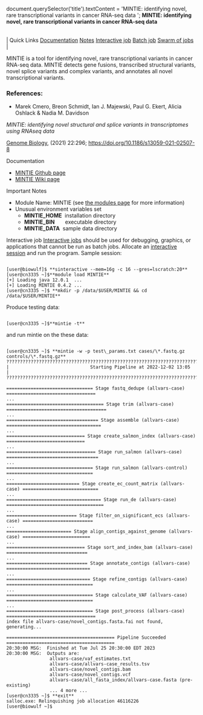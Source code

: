 

document.querySelector('title').textContent = 'MINTIE: identifying novel, rare transcriptional variants in cancer RNA-seq data ';
**MINTIE: identifying novel, rare transcriptional variants in cancer RNA-seq data** 


|  |
| --- |
| 
Quick Links
[Documentation](#doc)
[Notes](#notes)
[Interactive job](#int) 
[Batch job](#sbatch) 
[Swarm of jobs](#swarm) 
 |



MINTIE is a tool for identifying novel, rare transcriptional variants in cancer RNA-seq data. MINTIE detects 
gene fusions, transcribed structural variants, novel splice variants and complex variants, and annotates all novel transcriptional variants.



### References:


* Marek Cmero, Breon Schmidt, Ian J. Majewski, Paul G. Ekert, Alicia Oshlack & Nadia M. Davidson   

*MINTIE: identifying novel structural and splice variants in transcriptomes using RNAseq data*   

[Genome Biology](https://genomebiology.biomedcentral.com/articles/10.1186/s13059-021-02507-8), (2021) 22:296; https://doi.org/10.1186/s13059-021-02507-8


Documentation
* [MINTIE Github page](https://github.com/Oshlack/MINTIE)
* [MINTIE Wiki page](https://github.com/Oshlack/MINTIE/wiki)


Important Notes
* Module Name: MINTIE (see [the modules page](https://hpc.nih.gov/apps/modules.html) for more information)
* Unusual environment variables set
	+ **MINTIE\_HOME**  installation directory
	+ **MINTIE\_BIN**       executable directory
	+ **MINTIE\_DATA**  sample data directory



Interactive job
[Interactive jobs](/docs/userguide.html#int) should be used for debugging, graphics, or applications that cannot be run as batch jobs.
Allocate an [interactive session](/docs/userguide.html#int) and run the program. Sample session:



```

[user@biowulf]$ **sinteractive --mem=16g -c 16 --gres=lscratch:20**
[user@cn3335 ~]$**module load MINTIE** 
[+] Loading java 12.0.1  ...
[+] Loading MINTIE 0.4.2 ...
[user@cn3335 ~]$ **mkdir -p /data/$USER/MINTIE && cd /data/$USER/MINTIE** 

```

Produce testing data:

```

[user@cn3335 ~]$**mintie -t**

```

and run mintie on the these data: 

```

[user@cn3335 ~]$ **mintie -w -p test\_params.txt cases/\*.fastq.gz controls/\*.fastq.gz**   
????????????????????????????????????????????????????????????????????????????????????????????????????
|                              Starting Pipeline at 2022-12-02 13:05                               |
????????????????????????????????????????????????????????????????????????????????????????????????????

================================ Stage fastq_dedupe (allvars-case) =================================
...
==================================== Stage trim (allvars-case) =====================================
...
================================== Stage assemble (allvars-case) ===================================
...
============================= Stage create_salmon_index (allvars-case) =============================
...
================================= Stage run_salmon (allvars-case) ==================================
...
================================ Stage run_salmon (allvars-control) ================================
...
=========================== Stage create_ec_count_matrix (allvars-case) ============================
...
=================================== Stage run_de (allvars-case) ====================================
...
========================== Stage filter_on_significant_ecs (allvars-case) ==========================
...
======================== Stage align_contigs_against_genome (allvars-case) =========================
...
============================= Stage sort_and_index_bam (allvars-case) ==============================
...
============================== Stage annotate_contigs (allvars-case) ===============================
...
=============================== Stage refine_contigs (allvars-case) ================================
...
================================ Stage calculate_VAF (allvars-case) ================================
...
================================ Stage post_process (allvars-case) =================================
index file allvars-case/novel_contigs.fasta.fai not found, generating...

======================================== Pipeline Succeeded ========================================
20:30:00 MSG:  Finished at Tue Jul 25 20:30:00 EDT 2023
20:30:00 MSG:  Outputs are:
                allvars-case/vaf_estimates.txt
                allvars-case/allvars-case_results.tsv
                allvars-case/novel_contigs.bam
                allvars-case/novel_contigs.vcf
                allvars-case/all_fasta_index/allvars-case.fasta (pre-existing)
                ... 4 more ...
[user@cn3335 ~]$ **exit**
salloc.exe: Relinquishing job allocation 46116226
[user@biowulf ~]$

```





